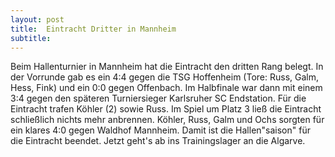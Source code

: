 ```yaml
---
layout: post
title:  Eintracht Dritter in Mannheim
subtitle:  
---
```


Beim Hallenturnier in Mannheim hat die Eintracht den dritten Rang belegt. In der Vorrunde gab es ein 4:4 gegen die TSG Hoffenheim (Tore: Russ, Galm, Hess, Fink) und ein 0:0 gegen Offenbach. Im Halbfinale war dann mit einem 3:4 gegen den späteren Turniersieger Karlsruher SC Endstation. Für die Eintracht trafen Köhler (2) sowie Russ. Im Spiel um Platz 3 ließ die Eintracht schließlich nichts mehr anbrennen. Köhler, Russ, Galm und Ochs sorgten für ein klares 4:0 gegen Waldhof Mannheim. Damit ist die Hallen"saison" für die Eintracht beendet. Jetzt geht's ab ins Trainingslager an die Algarve.



